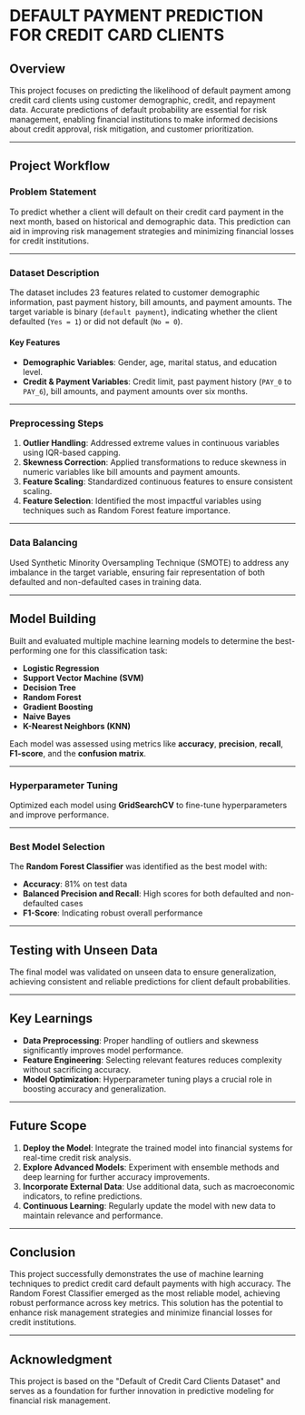 

# **DEFAULT PAYMENT PREDICTION FOR CREDIT CARD CLIENTS**

## **Overview**

This project focuses on predicting the likelihood of default payment among credit card clients using customer demographic, credit, and repayment data. Accurate predictions of default probability are essential for risk management, enabling financial institutions to make informed decisions about credit approval, risk mitigation, and customer prioritization.

---

## **Project Workflow**

### **Problem Statement**
To predict whether a client will default on their credit card payment in the next month, based on historical and demographic data. This prediction can aid in improving risk management strategies and minimizing financial losses for credit institutions.

---

### **Dataset Description**

The dataset includes 23 features related to customer demographic information, past payment history, bill amounts, and payment amounts. The target variable is binary (`default payment`), indicating whether the client defaulted (`Yes = 1`) or did not default (`No = 0`).

#### **Key Features**
- **Demographic Variables**: Gender, age, marital status, and education level.
- **Credit & Payment Variables**: Credit limit, past payment history (`PAY_0` to `PAY_6`), bill amounts, and payment amounts over six months.

---

### **Preprocessing Steps**

1. **Outlier Handling**: Addressed extreme values in continuous variables using IQR-based capping.
2. **Skewness Correction**: Applied transformations to reduce skewness in numeric variables like bill amounts and payment amounts.
3. **Feature Scaling**: Standardized continuous features to ensure consistent scaling.
4. **Feature Selection**: Identified the most impactful variables using techniques such as Random Forest feature importance.

---

### **Data Balancing**
Used Synthetic Minority Oversampling Technique (SMOTE) to address any imbalance in the target variable, ensuring fair representation of both defaulted and non-defaulted cases in training data.

---

## **Model Building**

Built and evaluated multiple machine learning models to determine the best-performing one for this classification task:
- **Logistic Regression**
- **Support Vector Machine (SVM)**
- **Decision Tree**
- **Random Forest**
- **Gradient Boosting**
- **Naive Bayes**
- **K-Nearest Neighbors (KNN)**

Each model was assessed using metrics like **accuracy**, **precision**, **recall**, **F1-score**, and the **confusion matrix**.

---

### **Hyperparameter Tuning**

Optimized each model using **GridSearchCV** to fine-tune hyperparameters and improve performance.

---

### **Best Model Selection**

The **Random Forest Classifier** was identified as the best model with:
- **Accuracy**: 81% on test data
- **Balanced Precision and Recall**: High scores for both defaulted and non-defaulted cases
- **F1-Score**: Indicating robust overall performance

---

## **Testing with Unseen Data**

The final model was validated on unseen data to ensure generalization, achieving consistent and reliable predictions for client default probabilities.

---

## **Key Learnings**
- **Data Preprocessing**: Proper handling of outliers and skewness significantly improves model performance.
- **Feature Engineering**: Selecting relevant features reduces complexity without sacrificing accuracy.
- **Model Optimization**: Hyperparameter tuning plays a crucial role in boosting accuracy and generalization.

---

## **Future Scope**
1. **Deploy the Model**: Integrate the trained model into financial systems for real-time credit risk analysis.
2. **Explore Advanced Models**: Experiment with ensemble methods and deep learning for further accuracy improvements.
3. **Incorporate External Data**: Use additional data, such as macroeconomic indicators, to refine predictions.
4. **Continuous Learning**: Regularly update the model with new data to maintain relevance and performance.

---

## **Conclusion**

This project successfully demonstrates the use of machine learning techniques to predict credit card default payments with high accuracy. The Random Forest Classifier emerged as the most reliable model, achieving robust performance across key metrics. This solution has the potential to enhance risk management strategies and minimize financial losses for credit institutions.

--- 

## **Acknowledgment**
This project is based on the "Default of Credit Card Clients Dataset" and serves as a foundation for further innovation in predictive modeling for financial risk management.


